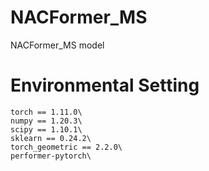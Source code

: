 # NACFormer_MS
NACFormer_MS model

# Environmental Setting
```
torch == 1.11.0\
numpy == 1.20.3\
scipy == 1.10.1\
sklearn == 0.24.2\
torch_geometric == 2.2.0\
performer-pytorch\
```


